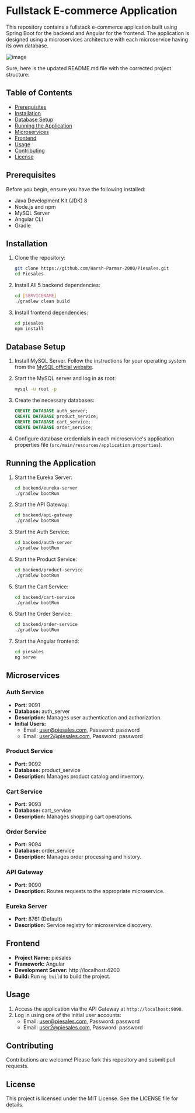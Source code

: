 # Fullstack E-commerce Application

This repository contains a fullstack e-commerce application built using Spring Boot for the backend and Angular for the frontend. The application is designed using a microservices architecture with each microservice having its own database.

![image](https://github.com/Harsh-Parmar-2000/Piesales/assets/94829092/62ab9f17-2f4e-4fcd-9183-17543539615b)

Sure, here is the updated README.md file with the corrected project structure:

## Table of Contents

- [Prerequisites](#prerequisites)
- [Installation](#installation)
- [Database Setup](#database-setup)
- [Running the Application](#running-the-application)
- [Microservices](#microservices)
- [Frontend](#frontend)
- [Usage](#usage)
- [Contributing](#contributing)
- [License](#license)

## Prerequisites

Before you begin, ensure you have the following installed:

- Java Development Kit (JDK) 8
- Node.js and npm
- MySQL Server
- Angular CLI
- Gradle

## Installation

1. Clone the repository:

   ```bash
   git clone https://github.com/Harsh-Parmar-2000/Piesales.git
   cd Piesales
   ```

2. Install All 5 backend dependencies:

   ```bash
   cd [SERVICENAME]
   ./gradlew clean build
   ```

3. Install frontend dependencies:

   ```bash
   cd piesales
   npm install
   ```

## Database Setup

1. Install MySQL Server. Follow the instructions for your operating system from the [MySQL official website](https://dev.mysql.com/doc/refman/8.0/en/installing.html).

2. Start the MySQL server and log in as root:

   ```bash
   mysql -u root -p
   ```

3. Create the necessary databases:

   ```sql
   CREATE DATABASE auth_server;
   CREATE DATABASE product_service;
   CREATE DATABASE cart_service;
   CREATE DATABASE order_service;
   ```

4. Configure database credentials in each microservice's application properties file (`src/main/resources/application.properties`).

## Running the Application

1. Start the Eureka Server:

   ```bash
   cd backend/eureka-server
   ./gradlew bootRun
   ```

2. Start the API Gateway:

   ```bash
   cd backend/api-gateway
   ./gradlew bootRun
   ```

3. Start the Auth Service:

   ```bash
   cd backend/auth-server
   ./gradlew bootRun
   ```

4. Start the Product Service:

   ```bash
   cd backend/product-service
   ./gradlew bootRun
   ```

5. Start the Cart Service:

   ```bash
   cd backend/cart-service
   ./gradlew bootRun
   ```

6. Start the Order Service:

   ```bash
   cd backend/order-service
   ./gradlew bootRun
   ```

7. Start the Angular frontend:

   ```bash
   cd piesales
   ng serve
   ```

## Microservices

### Auth Service

- **Port:** 9091
- **Database:** auth_server
- **Description:** Manages user authentication and authorization.
- **Initial Users:**
  - Email: user@piesales.com, Password: password
  - Email: user2@piesales.com, Password: password

### Product Service

- **Port:** 9092
- **Database:** product_service
- **Description:** Manages product catalog and inventory.

### Cart Service

- **Port:** 9093
- **Database:** cart_service
- **Description:** Manages shopping cart operations.

### Order Service

- **Port:** 9094
- **Database:** order_service
- **Description:** Manages order processing and history.

### API Gateway

- **Port:** 9090
- **Description:** Routes requests to the appropriate microservice.

### Eureka Server

- **Port:** 8761 (Default)
- **Description:** Service registry for microservice discovery.

## Frontend

- **Project Name:** piesales
- **Framework:** Angular
- **Development Server:** http://localhost:4200
- **Build:** Run `ng build` to build the project.

## Usage

1. Access the application via the API Gateway at `http://localhost:9090`.
2. Log in using one of the initial user accounts:
   - Email: user@piesales.com, Password: password
   - Email: user2@piesales.com, Password: password

## Contributing

Contributions are welcome! Please fork this repository and submit pull requests.

## License

This project is licensed under the MIT License. See the LICENSE file for details.
